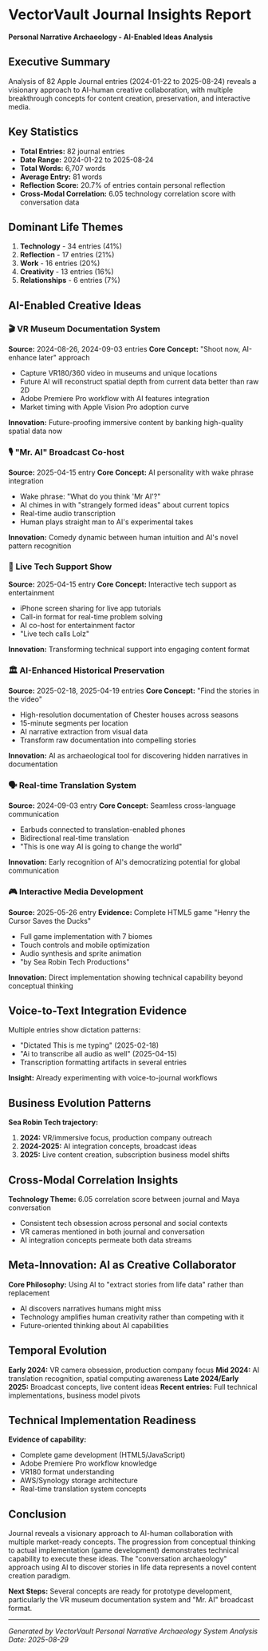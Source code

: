 # VectorVault Journal Insights Report
**Personal Narrative Archaeology - AI-Enabled Ideas Analysis**

## Executive Summary
Analysis of 82 Apple Journal entries (2024-01-22 to 2025-08-24) reveals a visionary approach to AI-human creative collaboration, with multiple breakthrough concepts for content creation, preservation, and interactive media.

## Key Statistics
- **Total Entries:** 82 journal entries
- **Date Range:** 2024-01-22 to 2025-08-24 
- **Total Words:** 6,707 words
- **Average Entry:** 81 words
- **Reflection Score:** 20.7% of entries contain personal reflection
- **Cross-Modal Correlation:** 6.05 technology correlation score with conversation data

## Dominant Life Themes
1. **Technology** - 34 entries (41%)
2. **Reflection** - 17 entries (21%)
3. **Work** - 16 entries (20%)
4. **Creativity** - 13 entries (16%)
5. **Relationships** - 6 entries (7%)

## AI-Enabled Creative Ideas

### 🎬 VR Museum Documentation System
**Source:** 2024-08-26, 2024-09-03 entries
**Core Concept:** "Shoot now, AI-enhance later" approach
- Capture VR180/360 video in museums and unique locations
- Future AI will reconstruct spatial depth from current data better than raw 2D
- Adobe Premiere Pro workflow with AI features integration
- Market timing with Apple Vision Pro adoption curve

**Innovation:** Future-proofing immersive content by banking high-quality spatial data now

### 🎙️ "Mr. AI" Broadcast Co-host
**Source:** 2025-04-15 entry
**Core Concept:** AI personality with wake phrase integration
- Wake phrase: "What do you think 'Mr AI'?"
- AI chimes in with "strangely formed ideas" about current topics
- Real-time audio transcription
- Human plays straight man to AI's experimental takes

**Innovation:** Comedy dynamic between human intuition and AI's novel pattern recognition

### 📱 Live Tech Support Show
**Source:** 2025-04-15 entry
**Core Concept:** Interactive tech support as entertainment
- iPhone screen sharing for live app tutorials
- Call-in format for real-time problem solving
- AI co-host for entertainment factor
- "Live tech calls Lolz"

**Innovation:** Transforming technical support into engaging content format

### 🏛️ AI-Enhanced Historical Preservation
**Source:** 2025-02-18, 2025-04-19 entries
**Core Concept:** "Find the stories in the video"
- High-resolution documentation of Chester houses across seasons
- 15-minute segments per location
- AI narrative extraction from visual data
- Transform raw documentation into compelling stories

**Innovation:** AI as archaeological tool for discovering hidden narratives in documentation

### 🗣️ Real-time Translation System
**Source:** 2024-09-03 entry
**Core Concept:** Seamless cross-language communication
- Earbuds connected to translation-enabled phones
- Bidirectional real-time translation
- "This is one way AI is going to change the world"

**Innovation:** Early recognition of AI's democratizing potential for global communication

### 🎮 Interactive Media Development
**Source:** 2025-05-26 entry
**Evidence:** Complete HTML5 game "Henry the Cursor Saves the Ducks"
- Full game implementation with 7 biomes
- Touch controls and mobile optimization
- Audio synthesis and sprite animation
- "by Sea Robin Tech Productions"

**Innovation:** Direct implementation showing technical capability beyond conceptual thinking

## Voice-to-Text Integration Evidence
Multiple entries show dictation patterns:
- "Dictated This is me typing" (2025-02-18)
- "Ai to transcribe all audio as well" (2025-04-15)
- Transcription formatting artifacts in several entries

**Insight:** Already experimenting with voice-to-journal workflows

## Business Evolution Patterns
**Sea Robin Tech trajectory:**
1. **2024:** VR/immersive focus, production company outreach
2. **2024-2025:** AI integration concepts, broadcast ideas
3. **2025:** Live content creation, subscription business model shifts

## Cross-Modal Correlation Insights
**Technology Theme:** 6.05 correlation score between journal and Maya conversation
- Consistent tech obsession across personal and social contexts
- VR cameras mentioned in both journal and conversation
- AI integration concepts permeate both data streams

## Meta-Innovation: AI as Creative Collaborator
**Core Philosophy:** Using AI to "extract stories from life data" rather than replacement
- AI discovers narratives humans might miss
- Technology amplifies human creativity rather than competing with it
- Future-oriented thinking about AI capabilities

## Temporal Evolution
**Early 2024:** VR camera obsession, production company focus
**Mid 2024:** AI translation recognition, spatial computing awareness
**Late 2024/Early 2025:** Broadcast concepts, live content ideas
**Recent entries:** Full technical implementations, business model pivots

## Technical Implementation Readiness
**Evidence of capability:**
- Complete game development (HTML5/JavaScript)
- Adobe Premiere Pro workflow knowledge
- VR180 format understanding
- AWS/Synology storage architecture
- Real-time translation system concepts

## Conclusion
Journal reveals a visionary approach to AI-human collaboration with multiple market-ready concepts. The progression from conceptual thinking to actual implementation (game development) demonstrates technical capability to execute these ideas. The "conversation archaeology" approach using AI to discover stories in life data represents a novel content creation paradigm.

**Next Steps:** Several concepts are ready for prototype development, particularly the VR museum documentation system and "Mr. AI" broadcast format.

---
*Generated by VectorVault Personal Narrative Archaeology System*
*Analysis Date: 2025-08-29*